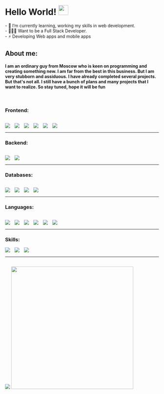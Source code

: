 <!-- ### Hi there 👋 -->

<!--
**IvanSeagull/IvanSeagull** is a ✨ _special_ ✨ repository because its `README.md` (this file) appears on your GitHub profile.

Here are some ideas to get you started:

- 🔭 I’m currently working on ...
- 👯 I’m looking to collaborate on ...
- 🤔 I’m looking for help with ...
- 💬 Ask me about ...
- 📫 How to reach me: ...
- 😄 Pronouns: ...
- ⚡ Fun fact: ...
 -->

<!-- Header -->

  <h1 align="">
     Hello World! 
     <img src="https://raw.githubusercontent.com/suiramdev/suiramdev/9b1e9684c37a48d2951936e87182cb39d55b33b4/assets/wave.gif" width="32px"/>
  </h1>
- 🌱 I’m currently learning, working my skills in web development.
<br/>
- 👨🏽‍💻 Want to be a Full Stack Developer.
<br/>
- ⚡ Developing Web apps and mobile apps

  <!-- <p>am a Junior Frontend Developer!</p> -->
<br/>
<h2>About me:</h2>
<h4>
I am an ordinary guy from Moscow who is keen on programming and creating something new. I am far from the best in this business. But I am very stubborn and assiduous. I have already completed several projects. But that's not all. I still have a bunch of plans and many projects that I want to realize. So stay tuned, hope it will be fun
</h4>
<br/>

<h3>Frontend: </h3>

<img align="left" style="margin-right:15px; margin-top: 15px" src="https://img.shields.io/badge/-React-090909?style=for-the-badge&logo=react">

<img align="left" style="margin-right:15px; margin-top: 15px" src="https://img.shields.io/static/v1?style=for-the-badge&message=Next.js&color=090909&logo=Next.js&logoColor=FFFFFF&label=">
<img align="left" style="margin-right:15px; margin-top: 15px" src="https://img.shields.io/badge/-redux-090909?style=for-the-badge&logo=Redux">
<img align="left" style="margin-right:15px; margin-top: 15px" src="https://img.shields.io/badge/-Scss-090909?style=for-the-badge&logo=sass">

<img align="left" style="margin-right:15px; margin-top: 15px" src="https://img.shields.io/badge/-TailwindCSS-090909?style=for-the-badge&logo=TailwindCSS">

<img  style="margin-right:15px; margin-top: 15px" src="https://img.shields.io/badge/-Bootstrap-090909?style=for-the-badge&logo=Bootstrap">

<hr/>

<h3>Backend:</h3>
<img align="left" style="margin-right:15px; margin-top: 15px" src="https://img.shields.io/badge/-Nodejs-090909?style=for-the-badge&logo=node.js">

<img style="margin-right:15px; margin-top: 15px; " src="https://img.shields.io/badge/-Express-090909?style=for-the-badge&logo=Express">

<hr/>
<h3>Databases:</h3>
<img align="left" style="margin-right:15px; margin-top: 15px" src="https://img.shields.io/static/v1?style=for-the-badge&message=MongoDB&color=090909&logo=MongoDB&logoColor=47A248&label="/>
<img align="left" style="margin-right:15px; margin-top: 15px" src="https://img.shields.io/badge/-Firebase-090909?style=for-the-badge&logo=firebase">

<img align="left" style="margin-right:15px; margin-top: 15px" src="https://img.shields.io/badge/-Postgresql-090909?style=for-the-badge&logo=postgresql">
<img  style="margin-right:15px; margin-top: 15px" src="https://img.shields.io/badge/-MySql-090909?style=for-the-badge&logoColor=ffffff&logo=mysql">

<hr/>

<h3>Languages:</h3>

<img align="left" style="margin-right:15px; margin-top: 15px" src="https://img.shields.io/badge/-JavaScript-090909?style=for-the-badge&logo=javascript">

<img align="left" style="margin-right:15px; margin-top: 15px" src="https://img.shields.io/badge/-Python-090909?style=for-the-badge&logo=python">
<img align="left" style="margin-right:15px; margin-top: 15px" src="https://img.shields.io/badge/-Html-090909?style=for-the-badge&logo=html5">
<img align="left" style="margin-right:15px; margin-top: 15px" src="https://img.shields.io/badge/-Css3-090909?style=for-the-badge&logo=css3">

<img align="left" style="margin-right:15px; margin-top: 15px" src="https://img.shields.io/badge/-Php-090909?style=for-the-badge&logo=php">
<img  style="margin-right:15px; margin-top: 15px" src="https://img.shields.io/static/v1?style=for-the-badge&message=Java&color=000000&logo=Java&logoColor=FFFFFF&label=">

<hr/>
<h3>Skills:</h3>

<img align="left" style="margin-right:15px" src="https://img.shields.io/badge/-Visual Studio Code-090909?style=for-the-badge&logo=visual%20studio%20code">
<img align="left" style="margin-right:15px" src="https://img.shields.io/badge/-git-090909?style=for-the-badge&logo=git">
<img  style="margin-right:15px" src="https://img.shields.io/badge/-github-090909?style=for-the-badge&logo=github">

<!-- <br/> -->
<!-- <br/> -->

<hr/>
<br/>

<img src="https://github-readme-stats.vercel.app/api?username=IvanSeagull&theme=dark&show_icons=true">

<img src="https://wakatime.com/share/@ea96ee46-909d-45fd-adee-dfa864e74ace/3b83177a-5477-48f9-9e1e-43dcd37797d3.svg" height="400"/>
<!-- 
![Top Langs](https://github-readme-stats.vercel.app/api/top-langs/?username=ivanseagull&layout=compact&theme=dark) -->
